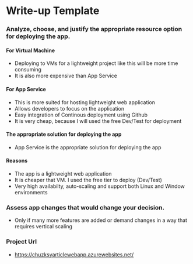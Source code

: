 # Write-up Template

### Analyze, choose, and justify the appropriate resource option for deploying the app.

#### For Virtual Machine
- Deploying to VMs for a lightweight project like this will be more time consuming 
- It is also more expensive than App Service

#### For App Service
- This is more suited for hosting lightweight web application
- Allows developers to focus on the application
- Easy integration of Continous deployment using Github
- It is very cheap, because I will used the free Dev/Test for deployment

#### The appropriate solution for deploying the app
- App Service is the appropriate solution for deploying the app

#### Reasons
- The app is a lightweight web application
- It is cheaper that VM. I used the free tier to deploy (Dev/Test)
- Very high availabilty, auto-scaling and support both Linux and Window environments

### Assess app changes that would change your decision.
- Only if many more features are added or demand changes in a way that requires vertical scaling

### Project Url
- https://chuzksyarticlewebapp.azurewebsites.net/